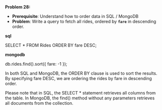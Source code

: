 **Problem 28:**

- **Prerequisite**: Understand how to order data in SQL / MongoDB
- **Problem**: Write a query to fetch all rides, ordered by **`fare`** in descending order.

**sql**

SELECT * FROM Rides ORDER BY fare DESC;

**mongodb**

db.rides.find().sort({ fare: -1 });


In both SQL and MongoDB, the ORDER BY clause is used to sort the results. By specifying fare DESC, we are ordering the rides by fare in descending order.

Please note that in SQL, the SELECT * statement retrieves all columns from the table. In MongoDB, the find() method without any parameters retrieves all documents from the collection.